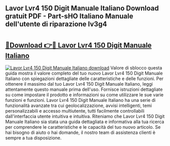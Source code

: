 ## Lavor Lvr4 150 Digit Manuale Italiano Download gratuit PDF - Part-sHO Italiano Manuale dell'utente di riparazione lv3g4

# <h2><a href="http://dfden4.blite.top/?on=Lavor+Lvr4+150+Digit+Manuale+Italiano">🔗Download 👉🔴 Lavor Lvr4 150 Digit Manuale Italiano</a></h2>

[![Lavor Lvr4 150 Digit Manuale Italiano download](https://i.imgur.com/lujVjoI.png)](http://dfden4.blite.top/?on=Lavor+Lvr4+150+Digit+Manuale+Italiano)
Valore di sblocco questa guida mostra il valore completo del tuo nuovo Lavor Lvr4 150 Digit Manuale Italiano con spiegazioni dettagliate delle caratteristiche e delle funzioni. Per ottenere il massimo dal tuo Lavor Lvr4 150 Digit Manuale Italiano, leggi attentamente questo manuale prima dell'uso. Fornisce istruzioni dettagliate su come impostare il prodotto e informazioni su come utilizzare le sue varie funzioni e funzioni. Lavor Lvr4 150 Digit Manuale Italiano ha una serie di funzionalità avanzate tra cui geolocalizzazione, avvisi intelligenti, temi personalizzabili e accesso multiutente, tutti facilmente controllabili dall'interfaccia utente intuitiva e intuitiva. Riteniamo che Lavor Lvr4 150 Digit Manuale Italiano sia stata una guida dettagliata e informativa alla tua ricerca per comprendere le caratteristiche e le capacità del tuo nuovo articolo. Se hai bisogno di aiuto o hai domande, il nostro team di assistenza clienti è sempre a tua disposizione.
